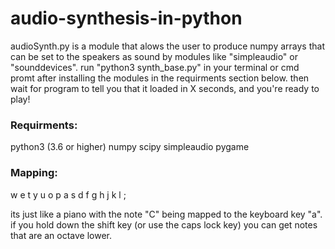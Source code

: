 # audio-synthesis-in-python
audioSynth.py is a module that alows the user to produce numpy arrays that
can be set to the speakers as sound by modules like "simpleaudio" or
"sounddevices". run "python3 synth_base.py" in your terminal or cmd promt
after installing the modules in the requirments section below. then wait for
program to tell you that it loaded in X seconds, and you're ready to play!


### Requirments:

python3 (3.6 or higher)
numpy
scipy
simpleaudio
pygame


### Mapping:

 w e   t y u   o p 
a s d f g h j k l ;

its just like a piano with the note "C" being mapped to the keyboard key "a".
if you hold down the shift key (or use the caps lock key) you can get notes
that are an octave lower.